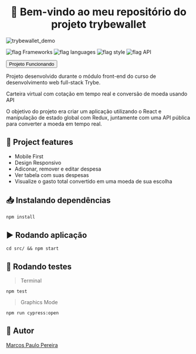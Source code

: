<h1 align="center">🎉 Bem-vindo ao meu repositório do projeto trybewallet</h1>

![trybewallet_demo](https://user-images.githubusercontent.com/104791582/199237032-c637911e-2063-41eb-9586-105bae4d88f2.gif)

![flag Frameworks](https://img.shields.io/badge/Frameworks-React%20%7C%20Redux%20%7C%20Material--UI-informational)
![flag languages](https://img.shields.io/badge/Languages-JavaScript%20-yellow)
![flag style](https://img.shields.io/badge/Style-CSS3%20%7C%20Matrial--UI%20-9cf)
![flag API](https://img.shields.io/badge/API-Public-orange)

<a href='https://trybewallet.web.app/'><button>Projeto Funcionando</button></a>

<p>Projeto desenvolvido durante o módulo front-end do curso de desenvolvimento web full-stack Trybe.</p>
<p>Carteira virtual com cotação em tempo real e conversão de moeda usando API</p>
<p>O objetivo do projeto era criar um aplicação utilizando o React e manipulação de estado global com Redux, juntamente com uma API pública para converter a moeda em tempo real.</p>

## 🔨 Project features

<ul>
<li>Mobile First</li>
<li>Design Responsivo</li>
<li>Adiconar, remover e editar despesa</li>
<li>Ver tabela com suas despesas</li>
<li>Visualize o gasto total convertido em uma moeda de sua escolha</li>
</ul>

## 📥 Instalando dependências

```bash
npm install
``` 

## ▶️ Rodando aplicação

  ```
cd src/ && npm start
  ```

## 🧪 Rodando testes

>Terminal
 ```
 npm test
  ```
>Graphics Mode
 ```
 npm run cypress:open
  ```

## 🧔 Autor

<div class="badge-base LI-profile-badge" data-locale="pt_BR" data-size="medium" data-theme="dark" data-type="VERTICAL" data-vanity="dev-marcospaulo" data-version="v1"><a class="badge-base__link LI-simple-link" href="https://br.linkedin.com/in/dev-marcospaulo?trk=profile-badge">Marcos Paulo Pereira</a></div>
